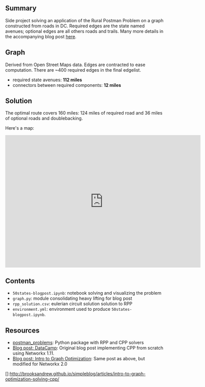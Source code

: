 

## Summary 

Side project solving an application of the Rural Postman Problem on a graph constructed from roads in DC. 
Required edges are the state named avenues; optional edges are all others roads and trails.  Many more details in the 
accompanying blog post [here][rpp_blog_post].


## Graph

Derived from Open Street Maps data.  Edges are contracted to ease computation.  There are ~400 required edges in the final edgelist.

- required state avenues: **112 miles** 
- connectors between required components: **12 miles**


## Solution

The optimal route covers 160 miles: 124 miles of required road and 36 miles of optional roads and doublebacking.

Here's a map:

<iframe height="420" width="620" frameborder="0" src="https://render.githubusercontent.com/view/geojson?url=https://raw.githubusercontent.com/brooksandrew/50states/master/rpp_solution.geojson"></iframe>


## Contents

- `50states-blogpost.ipynb`: notebook solving and visualizing the problem 
- `graph.py`: module consolidating heavy lifting for blog post
- `rpp_solution.csv`: eulerian circuit solution solution to RPP
- `environment.yml`: environment used to produce `50states-blogpost.ipynb`. 

## Resources

- [postman_problems]: Python package with RPP and CPP solvers
- [Blog post: DataCamp]: Original blog post implementing CPP from scratch using Networkx 1.11.
- [Blog post: Intro to Graph Optimization]: Same post as above, but modified for Networkx 2.0 


[postman_problems]: https://github.com/brooksandrew/postman_problems
[]:http://brooksandrew.github.io/simpleblog/articles/intro-to-graph-optimization-solving-cpp/

[Blog post: DataCamp]: https://www.datacamp.com/community/tutorials/networkx-python-graph-tutorial
[Blog post: Intro to Graph Optimization]: http://brooksandrew.github.io/simpleblog/articles/intro-to-graph-optimization-solving-cpp/
[rpp_blog_post]: http://brooksandrew.github.io/simpleblog/fifty-states-rural-postman-problem/